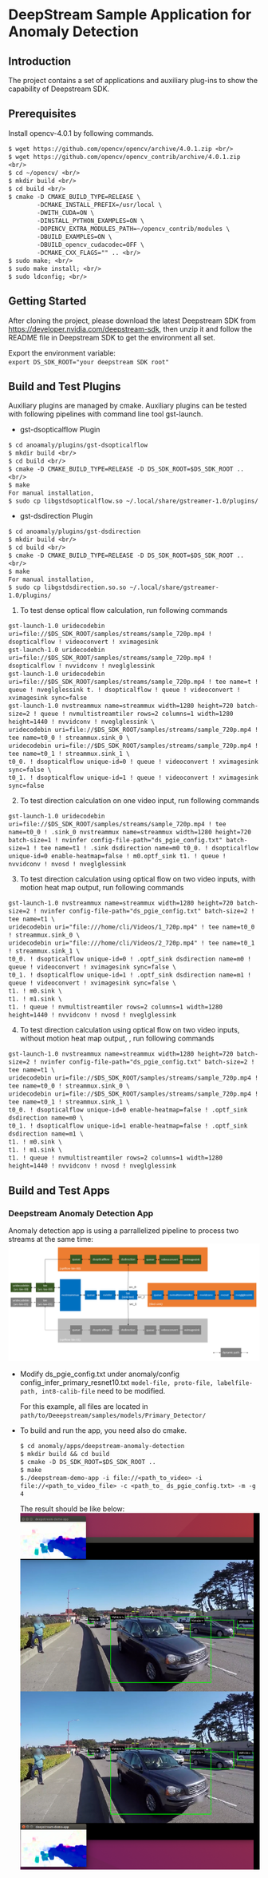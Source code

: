 # DeepStream Sample Application for Anomaly Detection

## Introduction
The project contains a set of applications and auxiliary plug-ins to show the
capability of Deepstream SDK.

## Prerequisites

Install opencv-4.0.1 by following commands.

```
$ wget https://github.com/opencv/opencv/archive/4.0.1.zip <br/>
$ wget https://github.com/opencv/opencv_contrib/archive/4.0.1.zip <br/>
$ cd ~/opencv/ <br/>
$ mkdir build <br/>
$ cd build <br/>
$ cmake -D CMAKE_BUILD_TYPE=RELEASE \
        -DCMAKE_INSTALL_PREFIX=/usr/local \
        -DWITH_CUDA=ON \
        -DINSTALL_PYTHON_EXAMPLES=ON \
        -DOPENCV_EXTRA_MODULES_PATH=~/opencv_contrib/modules \
        -DBUILD_EXAMPLES=ON \
        -DBUILD_opencv_cudacodec=OFF \
        -DCMAKE_CXX_FLAGS="" .. <br/>
$ sudo make; <br/>
$ sudo make install; <br/>
$ sudo ldconfig; <br/>
```

## Getting Started
After cloning the project, please download the latest Deepstream SDK from
https://developer.nvidia.com/deepstream-sdk, then unzip it and follow the README
file in Deepstream SDK to get the environment all set.

Export the environment variable: <br/>
`export DS_SDK_ROOT="your deepstream SDK root"`

## Build and Test Plugins
Auxiliary plugins are managed by cmake.
Auxiliary plugins can be tested with following pipelines with command line tool gst-launch.

-  gst-dsopticalflow Plugin
```
$ cd anoamaly/plugins/gst-dsopticalflow
$ mkdir build <br/>
$ cd build <br/>
$ cmake -D CMAKE_BUILD_TYPE=RELEASE -D DS_SDK_ROOT=$DS_SDK_ROOT .. <br/>
$ make
For manual installation,
$ sudo cp libgstdsopticalflow.so ~/.local/share/gstreamer-1.0/plugins/
```

- gst-dsdirection Plugin
```
$ cd anoamaly/plugins/gst-dsdirection
$ mkdir build <br/>
$ cd build <br/>
$ cmake -D CMAKE_BUILD_TYPE=RELEASE -D DS_SDK_ROOT=$DS_SDK_ROOT .. <br/>
$ make
For manual installation,
$ sudo cp libgstdsdirection.so.so ~/.local/share/gstreamer-1.0/plugins/
```

1. To test dense optical flow calculation, run following commands
```
gst-launch-1.0 uridecodebin uri=file://$DS_SDK_ROOT/samples/streams/sample_720p.mp4 ! dsopticalflow ! videoconvert ! xvimagesink
gst-launch-1.0 uridecodebin uri=file://$DS_SDK_ROOT/samples/streams/sample_720p.mp4 ! dsopticalflow ! nvvidconv ! nveglglessink
gst-launch-1.0 uridecodebin uri=file://$DS_SDK_ROOT/samples/streams/sample_720p.mp4 ! tee name=t ! queue ! nveglglessink t. ! dsopticalflow ! queue ! videoconvert ! xvimagesink sync=false
gst-launch-1.0 nvstreammux name=streammux width=1280 height=720 batch-size=2 ! queue ! nvmultistreamtiler rows=2 columns=1 width=1280 height=1440 ! nvvidconv ! nveglglessink \
uridecodebin uri=file://$DS_SDK_ROOT/samples/streams/sample_720p.mp4 ! tee name=t0_0 ! streammux.sink_0 \
uridecodebin uri=file://$DS_SDK_ROOT/samples/streams/sample_720p.mp4 ! tee name=t0_1 ! streammux.sink_1 \
t0_0. ! dsopticalflow unique-id=0 ! queue ! videoconvert ! xvimagesink sync=false \
t0_1. ! dsopticalflow unique-id=1 ! queue ! videoconvert ! xvimagesink sync=false
```

2. To test direction calculation on one video input, run following commands
```
gst-launch-1.0 uridecodebin uri=file://$DS_SDK_ROOT/samples/streams/sample_720p.mp4 ! tee name=t0_0 ! .sink_0 nvstreammux name=streammux width=1280 height=720 batch-size=1 ! nvinfer config-file-path="ds_pgie_config.txt" batch-size=1 ! tee name=t1 ! .sink dsdirection name=m0 t0_0. ! dsopticalflow unique-id=0 enable-heatmap=false ! m0.optf_sink t1. ! queue ! nvvidconv ! nvosd ! nveglglessink
```

3. To test direction calculation using optical flow on two video inputs, with motion heat map output, run following commands
```
gst-launch-1.0 nvstreammux name=streammux width=1280 height=720 batch-size=2 ! nvinfer config-file-path="ds_pgie_config.txt" batch-size=2 ! tee name=t1 \
uridecodebin uri="file:///home/cli/Videos/1_720p.mp4" ! tee name=t0_0 ! streammux.sink_0 \
uridecodebin uri="file:///home/cli/Videos/2_720p.mp4" ! tee name=t0_1 ! streammux.sink_1 \
t0_0. ! dsopticalflow unique-id=0 ! .optf_sink dsdirection name=m0 ! queue ! videoconvert ! xvimagesink sync=false \
t0_1. ! dsopticalflow unique-id=1 ! .optf_sink dsdirection name=m1 ! queue ! videoconvert ! xvimagesink sync=false \
t1. ! m0.sink \
t1. ! m1.sink \
t1. ! queue ! nvmultistreamtiler rows=2 columns=1 width=1280 height=1440 ! nvvidconv ! nvosd ! nveglglessink
```
4. To test direction calculation using optical flow on two video inputs, without motion heat map output, , run following commands
```
gst-launch-1.0 nvstreammux name=streammux width=1280 height=720 batch-size=2 ! nvinfer config-file-path="ds_pgie_config.txt" batch-size=2 ! tee name=t1 \
uridecodebin uri=file://$DS_SDK_ROOT/samples/streams/sample_720p.mp4 ! tee name=t0_0 ! streammux.sink_0 \
uridecodebin uri=file://$DS_SDK_ROOT/samples/streams/sample_720p.mp4 ! tee name=t0_1 ! streammux.sink_1 \
t0_0. ! dsopticalflow unique-id=0 enable-heatmap=false ! .optf_sink dsdirection name=m0 \
t0_1. ! dsopticalflow unique-id=1 enable-heatmap=false ! .optf_sink dsdirection name=m1 \
t1. ! m0.sink \
t1. ! m1.sink \
t1. ! queue ! nvmultistreamtiler rows=2 columns=1 width=1280 height=1440 ! nvvidconv ! nvosd ! nveglglessink
```

## Build and Test Apps
### Deepstream Anomaly Detection App
Anomaly detection app is using a parrallelized pipeline to process two streams at the same time:
![DS Anomaly Detection Pipeline](.pipeline.png)

- Modify ds_pgie_config.txt under anomaly/config
  config_infer_primary_resnet10.txt
  `model-file, proto-file, labelfile-path, int8-calib-file` need to be modified.

  For this example, all files are located in `path/to/Deeepstream/samples/models/Primary_Detector/`

- To build and run the app, you need also do cmake.
  ```
  $ cd anomaly/apps/deepstream-anomaly-detection
  $ mkdir build && cd build
  $ cmake -D DS_SDK_ROOT=$DS_SDK_ROOT ..
  $ make
  $./deepstream-demo-app -i file://<path_to_video> -i file://<path_to_video_file> -c <path_to_ ds_pgie_config.txt> -m -g 4
  ```

  The result should be like below:
  ![DS Anomaly Detection Screenshot](.opticalflow.png)
